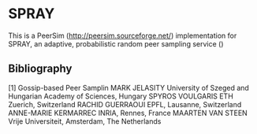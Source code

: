 # SPRAY

This is a PeerSim (http://peersim.sourceforge.net/) implementation for
SPRAY, an adaptive, probabilistic random peer sampling service ()


## Bibliography

[1]     Gossip-based Peer Samplin
        MARK JELASITY
        University of Szeged and Hungarian Academy of Sciences, Hungary
        SPYROS VOULGARIS
        ETH Zuerich, Switzerland
        RACHID GUERRAOUI
        EPFL, Lausanne, Switzerland
        ANNE-MARIE KERMARREC
        INRIA, Rennes, France
        MAARTEN VAN STEEN
        Vrije Universiteit, Amsterdam, The Netherlands